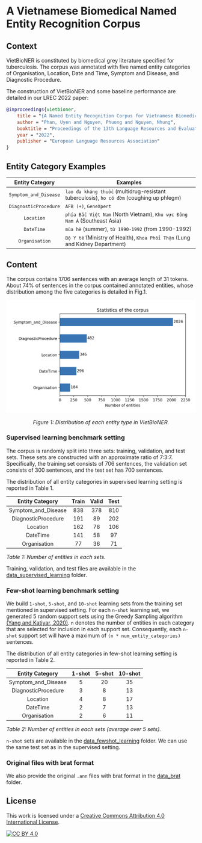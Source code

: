 # A Vietnamese Biomedical Named Entity Recognition Corpus

## Context

VietBioNER is constituted by biomedical grey literature specified for tuberculosis.
The corpus was annotated with five named entity categories of Organisation, Location, Date and Time, Symptom and Disease, and Diagnostic Procedure.

The construction of VietBioNER and some baseline performance are detailed in our LREC 2022 paper:

```bibtex
@inproceedings{vietbioner,
    title = "{A Named Entity Recognition Corpus for Vietnamese Biomedical Texts to Support Tuberculosis Treatment}",
    author = "Phan, Uyen and Nguyen, Phuong and Nguyen, Nhung",
    booktitle = "Proceedings of the 13th Language Resources and Evaluation Conference",
    year = "2022",
    publisher = "European Language Resources Association"
}
```

## Entity Category Examples

| Entity Category         | Examples                                                                                  |
|:-------------------------:|-------------------------------------------------------------------------------------------|
| `Symptom_and_Disease` | `lao đa kháng thuốc` (multidrug-resistant tuberculosis), `ho có đờm` (coughing up phlegm) |
| `DiagnosticProcedure` | `AFB (+)`, `GeneXpert`                                                                    |
| `Location`            | `phía Bắc Việt Nam` (North Vietnam), `Khu vực Đông Nam Á` (Southeast Asia)                |
| `DateTime`            | `mùa hè` (summer), `từ 1990-1992` (from 1990-1992) |
| `Organisation`        | `Bộ Y tế` (Ministry of Health), `Khoa Phổi Thận` (Lung and Kidney Department)             |
## Content

The corpus contains 1706 sentences with an average length of 31 tokens.
About 74% of sentences in the corpus contained annotated entities, whose distribution among the five categories is detailed in Fig.1.

<div align="center">

![distribution_ne](img/barchart.png)

*Figure 1: Distribution of each entity type in VietBioNER.*

</div>

### Supervised learning benchmark setting

The corpus is randomly split into three sets: training, validation, and test sets. These sets are constructed with an approximate ratio of 7:3:7. Specifically, the training set consists of 706 sentences, the validation set consists of 300 sentences, and the test set has 700 sentences.

The distribution of all entity categories in supervised learning setting is reported in Table 1.

|   Entity Category   | Train | Valid | Test |
|:-------------------:|:-----:|:-----:|:----:|
| Symptom_and_Disease |  838  |  378  |  810 |
| DiagnosticProcedure |  191  |   89  |  202 |
|       Location      |  162  |   78  |  106 |
|       DateTime      |  141  |   58  |  97  |
|     Organisation    |   77  |   36  |  71  |

*Table 1: Number of entities in each sets.*

Training, validation, and test files are available in the [data_supervised_learning](data_supervised_learning/) folder.

### Few-shot learning benchmark setting

We build `1-shot`, `5-shot`, and `10-shot` learning sets from the training set mentioned in supervised setting.
For each `n-shot` learning set, we generated 5 random support sets using the Greedy Sampling algorithm [(Yang and Katiyar, 2020)](https://aclanthology.org/2020.emnlp-main.516/). `n` denotes the number of entities in each category that are selected for inclusion in each support set. Consequently, each `n-shot` support set will have a maximum of `(n * num_entity_categories)` sentences.

The distribution of all entity categories in few-shot learning setting is reported in Table 2.

| **Entity Category** | **1-shot** | **5-shot** | **10-shot** |
|:-------------------:|:----------:|:----------:|:-----------:|
| Symptom_and_Disease |      5     |     20     |      35     |
| DiagnosticProcedure |      3     |      8     |      13     |
|       Location      |      4     |      8     |      17     |
|       DateTime      |      2     |      7     |      13     |
|     Organisation    |      2     |      6     |      11     |

*Table 2: Number of entities in each sets (average over 5 sets).*

`n-shot` sets are available in the [data_fewshot_learning](data_fewshot_learning/) folder. We can use the same test set as in the supervised setting.

### Original files with brat format

We also provide the original `.ann` files with brat format in the [data_brat](data_brat/) folder.

## License

This work is licensed under a
[Creative Commons Attribution 4.0 International License][cc-by].

[![CC BY 4.0][cc-by-image]][cc-by]

[cc-by]: http://creativecommons.org/licenses/by/4.0/
[cc-by-image]: https://i.creativecommons.org/l/by/4.0/88x31.png
[cc-by-shield]: https://img.shields.io/badge/License-CC%20BY%204.0-lightgrey.svg
